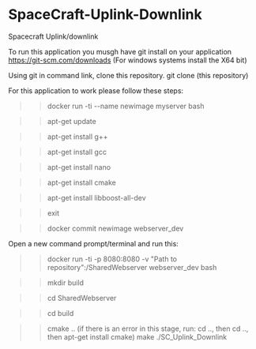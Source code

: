 # SpaceCraft-Uplink-Downlink
Spacecraft Uplink/downlink 

To run this application you musgh have git install on your application 
https://git-scm.com/downloads
(For windows systems install the X64 bit)

Using git in command link, clone this repository.
git clone (this repository)

For this application to work please follow these steps:

>>docker run -ti --name newimage myserver bash

>>apt-get update

>>apt-get install g++

>>apt-get install gcc

>>apt-get install nano

>>apt-get install cmake

>>apt-get install libboost-all-dev

>>exit

>>docker commit newimage webserver_dev

Open a new  command prompt/terminal and run this:

>>docker run -ti -p 8080:8080 -v "Path to repository":/SharedWebserver webserver_dev bash

>>mkdir build

>>cd SharedWebserver

>>cd build

>>cmake .. (if there is an error in this stage, run: cd .., then cd .., then apt-get install cmake)
make
./SC_Uplink_Downlink
